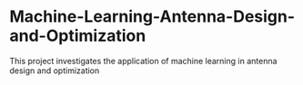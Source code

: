 # Machine-Learning-Antenna-Design-and-Optimization
This project investigates the application of machine learning in antenna design and optimization
